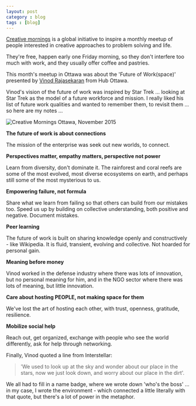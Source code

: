 ```yaml
---
layout: post
category : blog
tags : [blog]
---
```


[Creative mornings](https://creativemornings.com/) is a global initiative to inspire a monthly meetup of people interested in creative approaches to problem solving and life. 

They're free, happen early one Friday morning, so they don't interfere too much with work, and they usually offer coffee and pastries.

This month's meetup in Ottawa was about the 'Future of Work(space)' presented by [Vinod Rajasekaran](https://twitter/vinodrjkn) from Hub Ottawa.

Vinod's vision of the future of work was inspired by Star Trek ... looking at Star Trek as the model of a future workforce and mission. I really liked his list of future work qualities and wanted to remember them, to revisit them ... so here are my notes ...

![Creative Mornings Ottawa, November 2015](http://www.hickory.ca/images/creative.png "Creative Mornings Sketchnote")





__The future of work is about connections__

The mission of the enterprise was seek out new worlds, to connect.


__Perspectives matter, empathy matters, perspective not power__

Learn from diversity, don't dominate it. The rainforest and coral reefs are some of the most evolved, most diverse ecosystems on earth, and perhaps still some of the most mysterious to us. 


__Empowering failure, not formula__

Share what we learn from failing so that others can build from our mistakes too. Speed us up by building on collective understanding, both positive and negative. Document mistakes.

__Peer learning__

The future of work is built on sharing knowledge openly and constructively - like Wikipedia. It is fluid, transient, evolving and collective. Not hoarded for personal gain.

__Meaning before money__

Vinod worked in the defense industry where there was lots of innovation, but no personal meaning for him, and in the NGO sector where there was lots of meaning, but little innovation.

__Care about hosting PEOPLE, not making space for them__

We've lost the art of hosting each other, with trust, openness, gratitude, resilience.

__Mobilize social help__

Reach out, get organized, exchange with people who see the world differently, ask for help through networking.

Finally, Vinod quoted a line from Interstellar:

> 'We used to look up at the sky and wonder about our place in the stars, now we just look down, and worry about our place in the dirt'.


We all had to fill in a name badge, where we wrote down 'who's the boss' ... in my case, I wrote the environment - which connected a little literally with that quote, but there's a lot of power in the metaphor.





